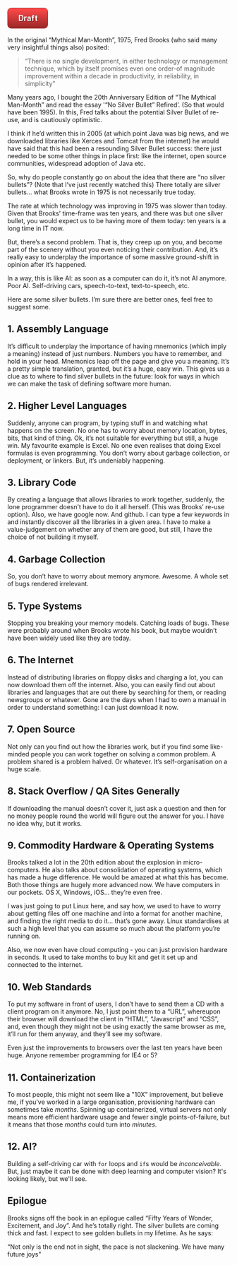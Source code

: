 ![Draft](images/state/draft.png)

In the original “Mythical Man-Month”, 1975, Fred Brooks (who said many very insightful things also) posited:

> “There is no single development, in either technology or management technique, which by itself promises even one order-of magnitude improvement within a decade in productivity, in reliability, in simplicity"

Many years ago, I bought the 20th Anniversary Edition of “The Mythical Man-Month” and read the essay  '“No Silver Bullet” Refired’.  (So that would have been 1995).  In this, Fred talks about the potential Silver Bullet of re-use, and is cautiously optimistic. 

I think if he’d written this in 2005 (at which point Java was big news, and we downloaded libraries like Xerces and Tomcat from the internet) he would have said that this had been a resounding Silver Bullet success:  there just needed to be some other things in place first:  like the internet, open source communities, widespread adoption of Java etc.

So, why do people constantly go on about the idea that there are “no silver bullets”?  (Note that I’ve just recently watched this) There totally are silver bullets…  what Brooks wrote in 1975 is not necessarily true today.  

The rate at which technology was improving in 1975 was slower than today.  Given that Brooks’ time-frame was ten years, and there was but one silver bullet, you would expect us to be having more of them today:  ten years is a long time in IT now.  

But, there’s a second problem.  That is, they creep up on you, and become part of the scenery without you even noticing their contribution.   And, it’s really easy to underplay the importance of some massive ground-shift in opinion after it’s happened.  

In a way, this is like AI: as soon as a computer can do it, it’s not AI anymore.  Poor AI.  Self-driving cars, speech-to-text, text-to-speech, etc.  

Here are some silver bullets.   I’m sure there are better ones, feel free to suggest some.

## 1.  Assembly Language

It’s difficult to underplay the importance of having mnemonics (which imply a meaning) instead of just numbers.  Numbers you have to remember, and hold in your head.  Mnemonics leap off the page and give you a meaning.  It’s a pretty simple translation, granted, but it’s a huge, easy win.  This gives us a clue as to where to find silver bullets in the future:  look for ways in which we can make the task of defining software more human.

## 2.  Higher Level Languages

Suddenly, anyone can program, by typing stuff in and watching what happens on the screen.  No one has to worry about memory location, bytes, bits, that kind of thing.  Ok, it’s not suitable for everything but still, a huge win.  My favourite example is Excel.  No one even realises that doing Excel formulas is even programming.  You don’t worry about garbage collection, or deployment, or linkers.  But, it’s undeniably happening. 

## 3.  Library Code

By creating a language that allows libraries to work together, suddenly, the lone programmer doesn’t have to do it all herself.  (This was Brooks’ re-use option).  Also, we have google now.  And github.  I can type a few keywords in and instantly discover all the libraries in a given area.  I have to make a value-judgement on whether any of them are good, but still, I have the choice of not building it myself.

## 4.  Garbage Collection

So, you don’t have to worry about memory anymore.  Awesome.  A whole set of bugs rendered irrelevant.

## 5.  Type Systems

Stopping you breaking your memory models.  Catching loads of bugs.  These were probably around when Brooks wrote his book, but maybe wouldn’t have been widely used like they are today.

## 6.  The Internet

Instead of distributing libraries on floppy disks and charging a lot, you can now download them off the internet.   Also, you can easily find out about libraries and languages that are out there by searching for them, or reading newsgroups or whatever.  Gone are the days when I had to own a manual in order to understand something: I can just download it now.  

## 7.  Open Source

Not only can you find out how the libraries work, but if you find some like-minded people you can work together on solving a common problem.  A problem shared is a problem halved.  Or whatever.   It’s self-organisation on a huge scale.  

## 8.  Stack Overflow / QA Sites Generally

If downloading the manual doesn’t cover it, just ask a question and then for no money people round the world will figure out the answer for you.  I have no idea why, but it works.

## 9.  Commodity Hardware & Operating Systems

Brooks talked a lot in the 20th edition about the explosion in micro-computers.   He also talks about consolidation of operating systems, which has made a huge difference.   He would be amazed at what this has become.  Both those things are hugely more advanced now.  We have computers in our pockets.  OS X, Windows, iOS… they’re even free.

I was just going to put Linux here, and say how, we used to have to worry about getting files off one machine and into a format for another machine, and finding the right media to do it... that’s gone away.  Linux standardises at such a high level that you can assume so much about the platform you’re running on.

Also, we now even have cloud computing - you can just provision hardware in seconds.  It used to take months to buy kit and get it set up and connected to the internet.  

## 10.  Web Standards

To put my software in front of users, I don’t have to send them a CD with a client program on it anymore.  No, I just point them to a “URL”, whereupon their browser will download the client in “HTML”, “Javascript” and “CSS”, and, even though they might not be using exactly the same browser as me, it’ll run for them anyway, and they’ll see my software.

Even just the improvements to browsers over the last ten years have been huge.   Anyone remember programming for IE4 or 5?  

## 11.  Containerization

To most people, this might not seem like a "10X" improvement, but believe me, if you've worked in a large organisation, provisioning hardware can sometimes take _months_.  Spinning up containerized, virtual servers not only means more efficient hardware usage and fewer single points-of-failure, but it means that those _months_ could turn into _minutes_.  

## 12.  AI?

Building a self-driving car with `for` loops and `if`s would be _inconceivable_.  But, just maybe it can be done with deep learning and computer vision?  It's looking likely, but we'll see.

## Epilogue

Brooks signs off the book in an epilogue called “Fifty Years of Wonder, Excitement, and Joy”.  And he’s totally right.  The silver bullets are coming thick and fast.  I expect to see golden bullets in my lifetime.  As he says:

“Not only is the end not in sight, the pace is not slackening.  We have many future joys"